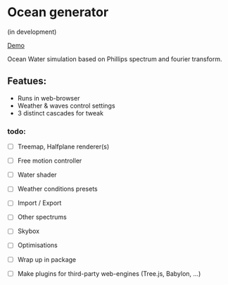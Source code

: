 # Ocean generator
(in development)

[Demo](https://stackblitz.com/edit/fft-2d)

Ocean Water simulation based on Phillips spectrum and fourier transform.

## Featues:
- Runs in web-browser
- Weather & waves control settings
- 3 distinct cascades for tweak 

### todo:
- [ ] Treemap, Halfplane renderer(s)
- [ ] Free motion controller
- [ ] Water shader
- [ ] Weather conditions presets
- [ ] Import / Export
- [ ] Other spectrums
- [ ] Skybox
- [ ] Optimisations
- [ ] Wrap up in package
- [ ] Make plugins for third-party web-engines (Tree.js, Babylon, ...)

